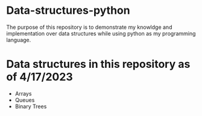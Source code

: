 # Data-structures-python
The purpose of this repository is to demonstrate my knowldge and implementation over data structures while using python as my programming language.

# Data structures in this repository as of 4/17/2023
* Arrays
* Queues
* Binary Trees
